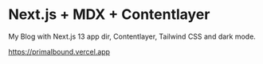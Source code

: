 # Next.js + MDX + Contentlayer

My Blog with Next.js 13 app dir, Contentlayer, Tailwind CSS and dark mode.

https://primalbound.vercel.app


